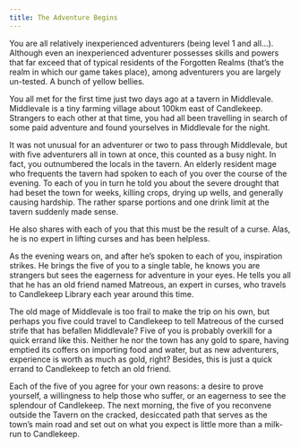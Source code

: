 ```yaml
---
title: The Adventure Begins
---
```


You are all relatively inexperienced adventurers (being level 1 and all…). Although even an inexperienced adventurer possesses skills and powers that far exceed that of typical residents of the Forgotten Realms (that’s the realm in which our game takes place), among adventurers you are largely un-tested. A bunch of yellow bellies. 

You all met for the first time just two days ago at a tavern in Middlevale. Middlevale is a tiny farming village about 100km east of Candlekeep. Strangers to each other at that time, you had all been travelling in search of some paid adventure and found yourselves in Middlevale for the night. 

It was not unusual for an adventurer or two to pass through Middlevale, but with five adventurers all in town at once, this counted as a busy night. In fact, you outnumbered the locals in the tavern. An elderly resident mage who frequents the tavern had spoken to each of you over the course of the evening. To each of you in turn he told you about the severe drought that had beset the town for weeks, killing crops, drying up wells, and generally causing hardship. The rather sparse portions and one drink limit at the tavern suddenly made sense. 

He also shares with each of you that this must be the result of a curse. Alas, he is no expert in lifting curses and has been helpless. 

As the evening wears on, and after he’s spoken to each of you, inspiration strikes. He brings the five of you to a single table, he knows you are strangers but sees the eagerness for adventure in your eyes. He tells you all that he has an old friend named Matreous, an expert in curses, who travels to Candlekeep Library each year around this time. 

The old mage of Middlevale is too frail to make the trip on his own, but perhaps you five could travel to Candlekeep to tell Matreous of the cursed strife that has befallen Middlevale? Five of you is probably overkill for a quick errand like this. Neither he nor the town has any gold to spare, having emptied its coffers on importing food and water, but as new adventurers, experience is worth as much as gold, right? Besides, this is just a quick errand to Candlekeep to fetch an old friend. 

Each of the five of you agree for your own reasons: a desire to prove yourself, a willingness to help those who suffer, or an eagerness to see the splendour of Candlekeep. The next morning, the five of you reconvene outside the Tavern on the cracked, desiccated path that serves as the town’s main road and set out on what you expect is little more than a milk-run to Candlekeep.